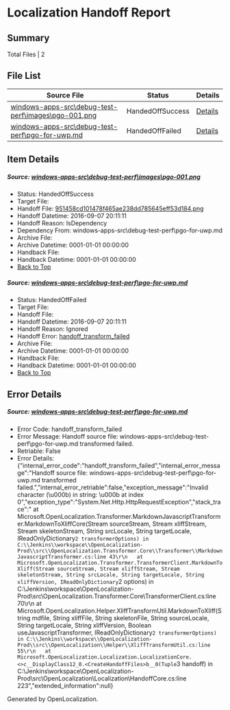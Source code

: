 # <a name='report-top'></a> Localization Handoff Report

## Summary
 Total Files | 2

## File List
 Source File | Status | Details 
 ----------- | ------ | ------- 
 [windows-apps-src\debug-test-perf\images\pgo-001.png](https://github.com/Microsoft/windows-apps/blob/51d2b04fccb516859a429b49dee50e70b4e35b69/windows-apps-src/debug-test-perf/images/pgo-001.png) | HandedOffSuccess | [Details](#951458cd101478f465ae238dd785645eff53d1843278)
 [windows-apps-src\debug-test-perf\pgo-for-uwp.md](https://github.com/Microsoft/windows-apps/blob/98a3c67d1afd20062fcbd5fca117f2ec81fea09b/windows-apps-src/debug-test-perf/pgo-for-uwp.md) | HandedOffFailed | [Details](#c3badddd79b5aad4bb2b5e626de43be2e05a4d5c3307)

## Item Details
##### <a name='951458cd101478f465ae238dd785645eff53d1843278'></a> Source: [windows-apps-src\debug-test-perf\images\pgo-001.png](https://github.com/Microsoft/windows-apps/blob/51d2b04fccb516859a429b49dee50e70b4e35b69/windows-apps-src/debug-test-perf/images/pgo-001.png)
* Status: HandedOffSuccess
* Target File: 
* Handoff File: [951458cd101478f465ae238dd785645eff53d184.png](https://github.com/Microsoft/WDG.handoff/blob/5433bcdb80e1443da175ed69fb6d06ffcbdf50e7/ol-handoff/Microsoft/windows-apps.ja-jp/master/951458cd101478f465ae238dd785645eff53d184.png)
* Handoff Datetime: 2016-09-07 20:11:11
* Handoff Reason: IsDependency
* Dependency From: windows-apps-src\debug-test-perf\pgo-for-uwp.md
* Archive File: 
* Archive Datetime: 0001-01-01 00:00:00
* Handback File: 
* Handback Datetime: 0001-01-01 00:00:00
* [Back to Top](#report-top)

##### <a name='c3badddd79b5aad4bb2b5e626de43be2e05a4d5c3307'></a> Source: [windows-apps-src\debug-test-perf\pgo-for-uwp.md](https://github.com/Microsoft/windows-apps/blob/98a3c67d1afd20062fcbd5fca117f2ec81fea09b/windows-apps-src/debug-test-perf/pgo-for-uwp.md)
* Status: HandedOffFailed
* Target File: 
* Handoff File: 
* Handoff Datetime: 2016-09-07 20:11:11
* Handoff Reason: Ignored
* Handoff Error: [handoff_transform_failed](#c3badddd79b5aad4bb2b5e626de43be2e05a4d5c3307handoff_transform_failed)
* Archive File: 
* Archive Datetime: 0001-01-01 00:00:00
* Handback File: 
* Handback Datetime: 0001-01-01 00:00:00
* [Back to Top](#report-top)


## Error Details
##### <a name='c3badddd79b5aad4bb2b5e626de43be2e05a4d5c3307handoff_transform_failed'></a> Source: [windows-apps-src\debug-test-perf\pgo-for-uwp.md](#c3badddd79b5aad4bb2b5e626de43be2e05a4d5c3307)
* Error Code: handoff_transform_failed
* Error Message: Handoff source file: windows-apps-src\debug-test-perf\pgo-for-uwp.md transformed failed.
* Retriable: False
* Error Details: {"internal_error_code":"handoff_transform_failed","internal_error_message":"Handoff source file: windows-apps-src\\debug-test-perf\\pgo-for-uwp.md transformed failed.","internal_error_retriable":false,"exception_message":"Invalid character (\u000b) in string: \u000b at index 0","exception_type":"System.Net.Http.HttpRequestException","stack_trace":"   at Microsoft.OpenLocalization.Transformer.MarkdownJavascriptTransformer.MarkdownToXliffCore(Stream sourceStream, Stream xliffStream, Stream skeletonStream, String srcLocale, String targetLocale, IReadOnlyDictionary`2 transformerOptions) in C:\\Jenkins\\workspace\\OpenLocalization-Prod\\src\\OpenLocalization.Transformer.Core\\Transformer\\MarkdownJavascriptTransformer.cs:line 43\r\n   at Microsoft.OpenLocalization.Transformer.TransformerClient.MarkdownToXliff(Stream sourceStream, Stream xliffStream, Stream skeletonStream, String srcLocale, String targetLocale, String xliffVersion, IReadOnlyDictionary`2 options) in C:\\Jenkins\\workspace\\OpenLocalization-Prod\\src\\OpenLocalization.Transformer.Core\\TransformerClient.cs:line 70\r\n   at Microsoft.OpenLocalization.Helper.XliffTransformUtil.MarkdownToXliff(String mdfile, String xliffFile, String skeletonFile, String sourceLocale, String targetLocale, String xliffVersion, Boolean useJavascriptTransformer, IReadOnlyDictionary`2 transformerOptions) in C:\\Jenkins\\workspace\\OpenLocalization-Prod\\src\\OpenLocalization\\Helper\\XliffTransformUtil.cs:line 55\r\n   at Microsoft.OpenLocalization.Localization.LocalizationCore.<>c__DisplayClass12_0.<CreateHandoffFiles>b__0(Tuple`3 handoff) in C:\\Jenkins\\workspace\\OpenLocalization-Prod\\src\\OpenLocalization\\Localization\\HandoffCore.cs:line 223","extended_information":null}


Generated by OpenLocalization.
